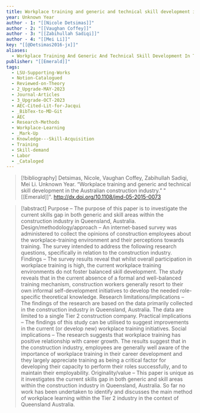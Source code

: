 ```yaml
---
title: Workplace training and generic and technical skill development in the Australian construction industry
year: Unknown Year
author - 1: "[[Nicole Detsimas]]"
author - 2: "[[Vaughan Coffey]]"
author - 3: "[[Zabihullah Sadiqi]]"
author - 4: "[[Mei Li]]"
key: "[[@Detsimas2016-jx]]"
aliases:
  - Workplace Training And Generic And Technical Skill Development In The Australian Construction Industry
publisher: "[[Emerald]]"
tags:
  - LSU-Supporting-Works
  - Notion-Catalogued
  - Reviewed-on-Theory
  - 2_Upgrade-MAY-2023
  - Journal-Articles
  - 3_Upgrade-OCT-2023
  - AEC-Cited-Lit-for-Jacqui
  - _BibTex-to-MD-Git
  - AEC
  - Research-Methods
  - Workplace-Learning
  - _Mark-Up
  - Knowledge---Skill-Acquisition
  - Training
  - Skill-demand
  - Labor
  - _Cataloged
---
```


> [!bibliography]
> Detsimas, Nicole, Vaughan Coffey, Zabihullah Sadiqi, Mei Li. Unknown Year. “Workplace training and generic and technical skill development in the Australian construction industry.” "[[Emerald]]". http://dx.doi.org/10.1108/jmd-05-2015-0073

> [!abstract]
> Purpose – The purpose of this paper is to investigate the current skills gap in both generic and skill areas within the construction industry in Queensland, Australia. Design/methodology/approach – An internet-based survey was administered to collect the opinions of construction employees about the workplace-training environment and their perceptions towards training. The survey intended to address the following research questions, specifically in relation to the construction industry. Findings – The survey results reveal that whilst overall participation in workplace training is high, the current workplace training environments do not foster balanced skill development. The study reveals that in the current absence of a formal and well-balanced training mechanism, construction workers generally resort to their own informal self-development initiatives to develop the needed role-specific theoretical knowledge. Research limitations/implications – The findings of the research are based on the data primarily collected in the construction industry in Queensland, Australia. The data are limited to a single Tier 2 construction company. Practical implications – The findings of this study can be utilised to suggest improvements in the current (or develop new) workplace training initiatives. Social implications – The research suggests that workplace training has positive relationship with career growth. The results suggest that in the construction industry, employees are generally well aware of the importance of workplace training in their career development and they largely appreciate training as being a critical factor for developing their capacity to perform their roles successfully, and to maintain their employability. Originality/value – This paper is unique as it investigates the current skills gap in both generic and skill areas within the construction industry in Queensland, Australia. So far no work has been undertaken to identify and discusses the main method of workplace learning within the Tier 2 industry in the context of Queensland Australia.